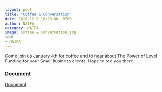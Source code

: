 ```yaml
---
layout: post
title: "Coffee & Conversation"
date: 2018-12-0 10:23:00 -0700
author: NAIFA
category: NAIFA
image: Coffee & Conversation.jpg
tag:
- NAIFA
---
```


Come join us January 4th for coffee and to hear about The Power of Level Funding for your Small Business clients.  Hope to see you there.
### Document
[Document](/images/posts/Coffee%20%26%20Conversation.jpg)
